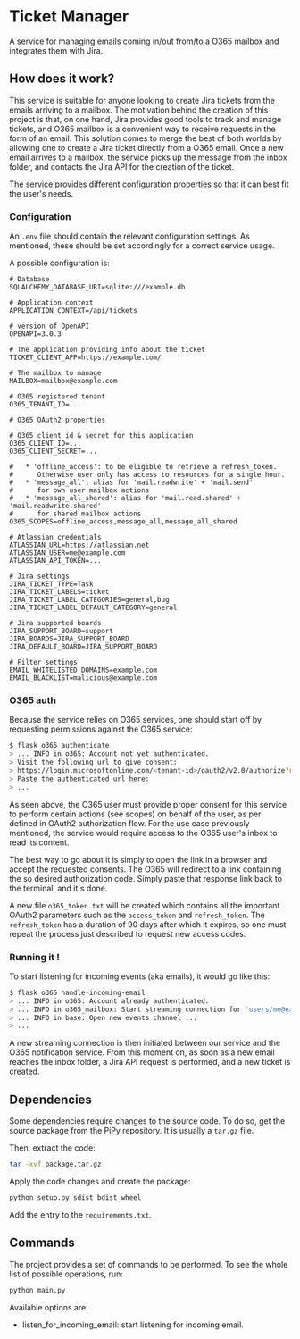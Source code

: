 # Ticket Manager

A service for managing emails coming in/out from/to a O365 mailbox and integrates them with Jira.

## How does it work?

This service is suitable for anyone looking to create Jira tickets from the emails arriving to a mailbox. The motivation
behind the creation of this project is that, on one hand, Jira provides good tools to track and manage tickets, and O365
mailbox is a convenient way to receive requests in the form of an email. This solution comes to merge the best of both
worlds by allowing one to create a Jira ticket directly from a O365 email. Once a new email arrives to a mailbox, the
service picks up the message from the inbox folder, and contacts the Jira API for the creation of the ticket.

The service provides different configuration properties so that it can best fit the user's needs.

### Configuration

An ```.env``` file should contain the relevant configuration settings. As mentioned, these should be set accordingly for
a correct service usage.

A possible configuration is:

    # Database
    SQLALCHEMY_DATABASE_URI=sqlite:///example.db

    # Application context
    APPLICATION_CONTEXT=/api/tickets
    
    # version of OpenAPI
    OPENAPI=3.0.3
    
    # The application providing info about the ticket
    TICKET_CLIENT_APP=https://example.com/
    
    # The mailbox to manage
    MAILBOX=mailbox@example.com
    
    # O365 registered tenant
    O365_TENANT_ID=...
    
    # O365 OAuth2 properties
    
    # O365 client id & secret for this application
    O365_CLIENT_ID=...
    O365_CLIENT_SECRET=...
    
    #   * 'offline_access': to be eligible to retrieve a refresh_token.
    #      Otherwise user only has access to resources for a single hour.
    #   * 'message_all': alias for 'mail.readwrite' + 'mail.send'
    #      for own user mailbox actions
    #   * 'message_all_shared': alias for 'mail.read.shared' + 'mail.readwrite.shared'
    #      for shared mailbox actions
    O365_SCOPES=offline_access,message_all,message_all_shared
    
    # Atlassian credentials
    ATLASSIAN_URL=https://atlassian.net
    ATLASSIAN_USER=me@example.com
    ATLASSIAN_API_TOKEN=...
    
    # Jira settings
    JIRA_TICKET_TYPE=Task
    JIRA_TICKET_LABELS=ticket
    JIRA_TICKET_LABEL_CATEGORIES=general,bug
    JIRA_TICKET_LABEL_DEFAULT_CATEGORY=general
    
    # Jira supported boards
    JIRA_SUPPORT_BOARD=support
    JIRA_BOARDS=JIRA_SUPPORT_BOARD
    JIRA_DEFAULT_BOARD=JIRA_SUPPORT_BOARD
    
    # Filter settings
    EMAIL_WHITELISTED_DOMAINS=example.com
    EMAIL_BLACKLIST=malicious@example.com

### O365 auth

Because the service relies on O365 services, one should start off by requesting permissions against the O365 service:

```bash
$ flask o365 authenticate
> ... INFO in o365: Account not yet authenticated.
> Visit the following url to give consent:
> https://login.microsoftonline.com/<tenant-id>/oauth2/v2.0/authorize?response_type=code&...
> Paste the authenticated url here:
> ...
```

As seen above, the O365 user must provide proper consent for this service to perform certain actions (see scopes) on
behalf of the user, as per defined in OAuth2 authorization flow. For the use case previously mentioned, the service
would require access to the O365 user's inbox to read its content.

The best way to go about it is simply to open the link in a browser and accept the requested consents. The O365 will
redirect to a link containing the so desired authorization code. Simply paste that response link back to the terminal,
and it's done.

A new file ```o365_token.txt``` will be created which contains all the important OAuth2 parameters such as
the ```access_token``` and ```refresh_token```. The ```refresh_token``` has a duration of 90 days after which it
expires, so one must repeat the process just described to request new access codes.

### Running it !

To start listening for incoming events (aka emails), it would go like this:

```bash
$ flask o365 handle-incoming-email
> ... INFO in o365: Account already authenticated.
> ... INFO in o365_mailbox: Start streaming connection for 'users/me@example.com' ...
> ... INFO in base: Open new events channel ...
> ...
```

A new streaming connection is then initiated between our service and the O365 notification service. From this moment on,
as soon as a new email reaches the inbox folder, a Jira API request is performed, and a new ticket is created.

## Dependencies

Some dependencies require changes to the source code. To do so, get the source package from the PiPy repository. It is
usually a ```tar.gz``` file.

Then, extract the code:

```bash
tar -xvf package.tar.gz
```

Apply the code changes and create the package:

```bash
python setup.py sdist bdist_wheel
```

Add the entry to the ```requirements.txt```.

## Commands

The project provides a set of commands to be performed. To see the whole list of possible operations, run:

```bash
python main.py
```

Available options are:

* listen_for_incoming_email: start listening for incoming email.
